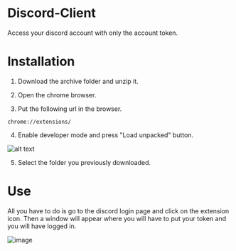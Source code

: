 # Discord-Client
Access your discord account with only the account token.

# Installation
1. Download the archive folder and unzip it.

2. Open the chrome browser.

3. Put the following url in the browser.
```chrome
chrome://extensions/
```
4. Enable developer mode and press "Load unpacked" button.

![alt text](https://developer-chrome-com.imgix.net/image/BrQidfK9jaQyIHwdw91aVpkPiib2/iYdLKFsJ1KSVGLhbLRvS.png?auto=format)

5. Select the folder you previously downloaded.

# Use
All you have to do is go to the discord login page and click on the extension icon. Then a window will appear where you will have to put your token and you will have logged in.

![image](https://drive.google.com/uc?export=view&id=1HcWr3OMT_XUW4Wi6crZOYSAKS9l_ebGv)
